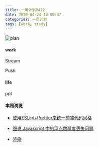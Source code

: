 ```yaml
---
title: 一周计划0422
date: 2019-04-24 13:50:47
categories: 一周计划
tags: [work, study]
---
```


![plan](https://user-gold-cdn.xitu.io/2018/9/3/1659f1969e015231?w=1424&h=698&f=png&s=1887559)

<!--more-->

#### work

Stream 

Push 

#### life

ppt

#### 本周浏览

* [使用ESLint+Prettier来统一前端代码风格](https://juejin.im/post/5b27a326e51d45588a7dac57)
  
* [细说 Javascript 中的浮点数精度丢失问题](https://segmentfault.com/a/1190000018981068)

* [渲染](https://segmentfault.com/a/1190000018374048)
